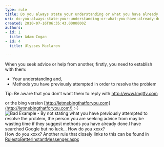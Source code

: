 ```yaml
---
type: rule
title: Do you always state your understanding or what you have already done to investigate a problem?
uri: do-you-always-state-your-understanding-or-what-you-have-already-done-to-investigate-a-problem
created: 2010-07-16T06:35:43.0000000Z
authors:
- id: 1
  title: Adam Cogan
- id: 4
  title: Ulysses Maclaren

---
```


When you seek advice or help from another, firstly, you need to establish with them:  
- Your understanding and,
- Methods you have previously attempted in order to resolve the problem


Tip: Be aware that you don't want them to reply with http://www.lmgtfy.com

or the bing version [http://letmebingthatforyou.com](http://letmebingthatforyou.com/) :-)
![ Bad Example - By not stating what you have previously attempted to resolve the problem, the person you are seeking advice from may be wasting time if they suggest methods you have already done.I have searched Google but no luck... How do you xxxx? ](../assets/ImIcon.jpg) How do you xxxx? 
Another rule that closely links to this can be found in [RulestoBetterInstantMessenger.aspx](http://www.ssw.com.au/ssw/standards/rules/RulestoBetterInstantMessenger.aspx#Research)
